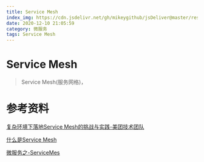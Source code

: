 ```yaml
---
title: Service Mesh
index_img: https://cdn.jsdelivr.net/gh/mikeygithub/jsDeliver@master/resource/img/service-mesh.jpeg
date: 2020-12-10 21:05:59
category: 微服务
tags: Service Mesh
---
```

# Service Mesh
>Service Mesh(服务网格)，

# 参考资料

[复杂环境下落地Service Mesh的挑战与实践-美团技术团队](https://tech.meituan.com/2020/12/03/service-mesh-in-meituan.html)

[什么是Service Mesh](https://zhuanlan.zhihu.com/p/61901608)

[微服务之-ServiceMes](https://www.jianshu.com/p/27a742e349f7)